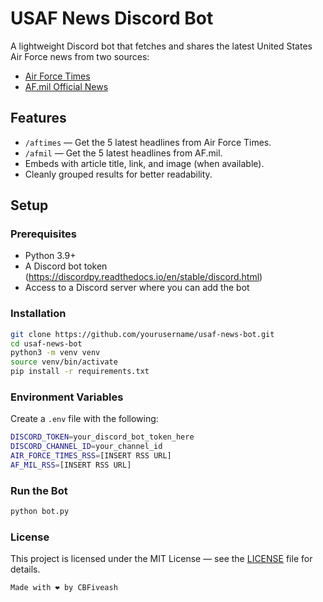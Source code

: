 # USAF News Discord Bot

A lightweight Discord bot that fetches and shares the latest United States Air Force news from two sources:
- [Air Force Times](https://www.airforcetimes.com)
- [AF.mil Official News](https://www.af.mil)

## Features

- `/aftimes` — Get the 5 latest headlines from Air Force Times.
- `/afmil` — Get the 5 latest headlines from AF.mil.
- Embeds with article title, link, and image (when available).
- Cleanly grouped results for better readability.

## Setup

### Prerequisites

- Python 3.9+
- A Discord bot token (https://discordpy.readthedocs.io/en/stable/discord.html)
- Access to a Discord server where you can add the bot

### Installation

```bash
git clone https://github.com/yourusername/usaf-news-bot.git
cd usaf-news-bot
python3 -m venv venv
source venv/bin/activate
pip install -r requirements.txt
```

### Environment Variables

Create a `.env` file with the following:

```bash
DISCORD_TOKEN=your_discord_bot_token_here
DISCORD_CHANNEL_ID=your_channel_id
AIR_FORCE_TIMES_RSS=[INSERT RSS URL]
AF_MIL_RSS=[INSERT RSS URL]
```

### Run the Bot
```bash
python bot.py
```

### License 
This project is licensed under the MIT License — see the [LICENSE](./LICENSE) file for details.


`Made with ❤️ by CBFiveash`